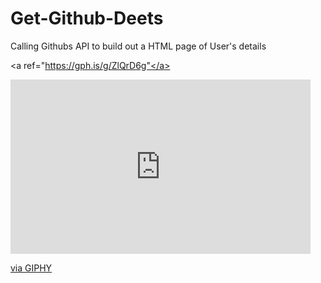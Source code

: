 # Get-Github-Deets
Calling Githubs API to build out a HTML page of User's details


<a ref="https://gph.is/g/ZlQrD6g"</a>
        
<iframe src="https://giphy.com/embed/dXbt3GF6dJhlfCIcJV" width="480" height="279" frameBorder="0" class="giphy-embed" allowFullScreen></iframe><p><a href="https://giphy.com/gifs/dXbt3GF6dJhlfCIcJV">via GIPHY</a></p>
